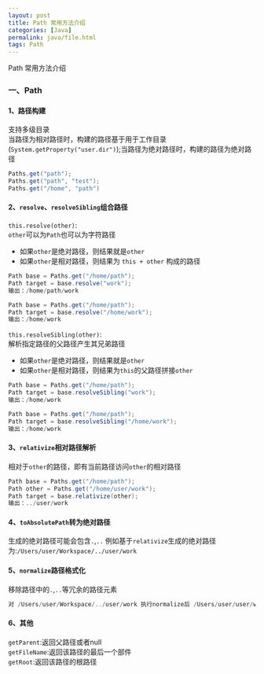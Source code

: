 ```yaml
---
layout: post
title: Path 常用方法介绍
categories: [Java]
permalink: java/file.html
tags: Path
---
```

Path 常用方法介绍

### 一、Path
#### 1、路径构建
支持多级目录  
当路径为相对路径时，构建的路径基于用于工作目录(`System.getProperty("user.dir")`);当路径为绝对路径时，构建的路径为绝对路径
```java
Paths.get("path");
Paths.get("path", "test");
Paths.get("/home", "path")
```

#### 2、`resolve`、`resolveSibling`组合路径
`this.resolve(other)`:  
`other`可以为`Path`也可以为字符路径  
* 如果`other`是绝对路径，则结果就是`other`
* 如果`other`是相对路径，则结果为 `this + other` 构成的路径
```java
Path base = Paths.get("/home/path");
Path target = base.resolve("work");
输出：/home/path/work

Path base = Paths.get("/home/path");
Path target = base.resolve("/home/work");
输出：/home/work
```

`this.resolveSibling(other)`:  
解析指定路径的父路径产生其兄弟路径  
* 如果`other`是绝对路径，则结果就是`other`
* 如果`other`是相对路径，则结果为`this`的父路径拼接`other`
```java
Path base = Paths.get("/home/path");
Path target = base.resolveSibling("work");
输出：/home/work

Path base = Paths.get("/home/path");
Path target = base.resolveSibling("/home/work");
输出：/home/work
```

#### 3、`relativize`相对路径解析
相对于`other`的路径，即有当前路径访问`other`的相对路径
```java
Path base = Paths.get("/home/path");
Path other = Paths.get("/home/user/work");
Path target = base.relativize(other);
输出：../user/work
```

#### 4、`toAbsolutePath`转为绝对路径
生成的绝对路径可能会包含`.`,`..`
例如基于`relativize`生成的绝对路径为:`/Users/user/Workspace/../user/work`

#### 5、`normalize`路径格式化
移除路径中的`.`,`..`等冗余的路径元素
```java
对 /Users/user/Workspace/../user/work 执行normalize后 /Users/user/user/work
```

#### 6、其他
`getParent`:返回父路径或者null  
`getFileName`:返回该路径的最后一个部件  
`getRoot`:返回该路径的根路径
